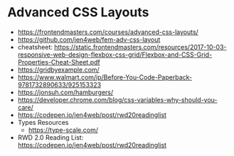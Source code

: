 # Advanced CSS Layouts

* <https://frontendmasters.com/courses/advanced-css-layouts/>
* <https://github.com/jen4web/fem-adv-css-layout>
* cheatsheet: <https://static.frontendmasters.com/resources/2017-10-03-responsive-web-design-flexbox-css-grid/Flexbox-and-CSS-Grid-Properties-Cheat-Sheet.pdf>
* <https://gridbyexample.com/>
* <https://www.walmart.com/ip/Before-You-Code-Paperback-9781732890633/925153323>
* <https://jonsuh.com/hamburgers/>
* <https://developer.chrome.com/blog/css-variables-why-should-you-care/>
* <https://codepen.io/jen4web/post/rwd20readinglist>
* Types Resources
    * <https://type-scale.com/>
* RWD 2.0 Reading List: <https://codepen.io/jen4web/post/rwd20readinglist>
